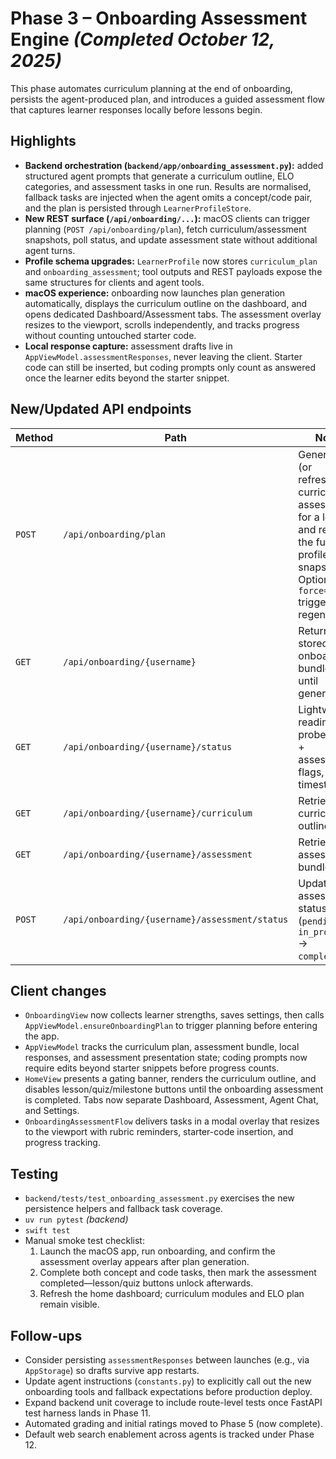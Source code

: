 # Phase 3 – Onboarding Assessment Engine *(Completed October 12, 2025)*

This phase automates curriculum planning at the end of onboarding, persists the agent-produced plan, and introduces a guided assessment flow that captures learner responses locally before lessons begin.

## Highlights

- **Backend orchestration (`backend/app/onboarding_assessment.py`):** added structured agent prompts that generate a curriculum outline, ELO categories, and assessment tasks in one run. Results are normalised, fallback tasks are injected when the agent omits a concept/code pair, and the plan is persisted through `LearnerProfileStore`.
- **New REST surface (`/api/onboarding/...`):** macOS clients can trigger planning (`POST /api/onboarding/plan`), fetch curriculum/assessment snapshots, poll status, and update assessment state without additional agent turns.
- **Profile schema upgrades:** `LearnerProfile` now stores `curriculum_plan` and `onboarding_assessment`; tool outputs and REST payloads expose the same structures for clients and agent tools.
- **macOS experience:** onboarding now launches plan generation automatically, displays the curriculum outline on the dashboard, and opens dedicated Dashboard/Assessment tabs. The assessment overlay resizes to the viewport, scrolls independently, and tracks progress without counting untouched starter code.
- **Local response capture:** assessment drafts live in `AppViewModel.assessmentResponses`, never leaving the client. Starter code can still be inserted, but coding prompts only count as answered once the learner edits beyond the starter snippet.

## New/Updated API endpoints

| Method | Path | Notes |
| ------ | ---- | ----- |
| `POST` | `/api/onboarding/plan` | Generates (or refreshes) curriculum + assessment for a learner and returns the full profile snapshot. Optional `force=true` triggers regeneration. |
| `GET` | `/api/onboarding/{username}` | Returns the stored onboarding bundle (404 until generated). |
| `GET` | `/api/onboarding/{username}/status` | Lightweight readiness probe (plan + assessment flags, timestamp). |
| `GET` | `/api/onboarding/{username}/curriculum` | Retrieves the curriculum outline only. |
| `GET` | `/api/onboarding/{username}/assessment` | Retrieves the assessment bundle only. |
| `POST` | `/api/onboarding/{username}/assessment/status` | Updates assessment status (`pending` → `in_progress` → `completed`). |

## Client changes

- `OnboardingView` now collects learner strengths, saves settings, then calls `AppViewModel.ensureOnboardingPlan` to trigger planning before entering the app.
- `AppViewModel` tracks the curriculum plan, assessment bundle, local responses, and assessment presentation state; coding prompts now require edits beyond starter snippets before progress counts.
- `HomeView` presents a gating banner, renders the curriculum outline, and disables lesson/quiz/milestone buttons until the onboarding assessment is completed. Tabs now separate Dashboard, Assessment, Agent Chat, and Settings.
- `OnboardingAssessmentFlow` delivers tasks in a modal overlay that resizes to the viewport with rubric reminders, starter-code insertion, and progress tracking.

## Testing

- `backend/tests/test_onboarding_assessment.py` exercises the new persistence helpers and fallback task coverage.
- `uv run pytest` *(backend)*
- `swift test`
- Manual smoke test checklist:
  1. Launch the macOS app, run onboarding, and confirm the assessment overlay appears after plan generation.
  2. Complete both concept and code tasks, then mark the assessment completed—lesson/quiz buttons unlock afterwards.
  3. Refresh the home dashboard; curriculum modules and ELO plan remain visible.

## Follow-ups

- Consider persisting `assessmentResponses` between launches (e.g., via `AppStorage`) so drafts survive app restarts.
- Update agent instructions (`constants.py`) to explicitly call out the new onboarding tools and fallback expectations before production deploy.
- Expand backend unit coverage to include route-level tests once FastAPI test harness lands in Phase 11.
- Automated grading and initial ratings moved to Phase 5 (now complete).
- Default web search enablement across agents is tracked under Phase 12.
